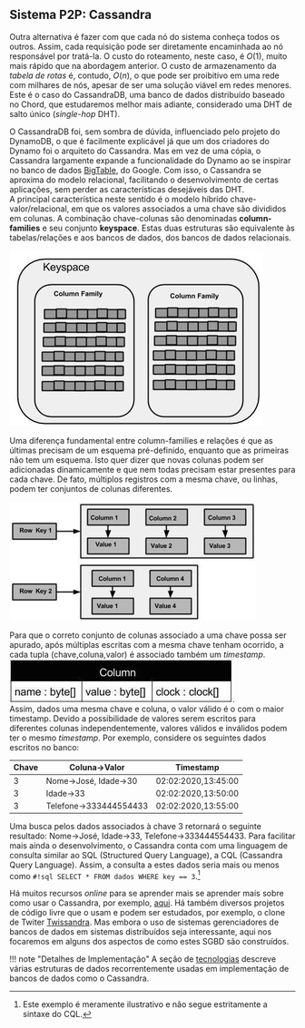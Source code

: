 
## Sistema P2P: Cassandra
Outra alternativa é fazer com que cada nó do sistema conheça todos os outros. Assim, cada requisição pode ser diretamente encaminhada ao nó responsável por tratá-la. 
O custo do roteamento, neste caso, é $O(1)$, muito mais rápido que na abordagem anterior. O custo de armazenamento da *tabela de rotas* é, contudo, $O(n)$, o que pode ser proibitivo em uma rede com milhares de nós, apesar de ser uma solução viável em redes menores. Este é o caso do CassandraDB, uma banco de dados distribuído baseado no Chord, que estudaremos melhor mais adiante, considerado uma DHT de salto único (*single-hop* DHT).

O CassandraDB foi, sem sombra de dúvida, influenciado pelo projeto do DynamoDB, o que é facilmente explicável já que um dos criadores do Dynamo foi o arquiteto do Cassandra.
Mas em vez de uma cópia, o Cassandra largamente expande a funcionalidade do Dynamo ao se inspirar no banco de dados [BigTable](https://en.wikipedia.org/wiki/Bigtable), do Google.
Com isso, o Cassandra se aproxima do modelo relacional, facilitando o desenvolvimento de certas aplicações, sem perder as características desejáveis das DHT.  
A principal característica neste sentido é o modelo híbrido chave-valor/relacional, em que os valores associados a uma chave são divididos em colunas.
A combinação chave-colunas são denominadas **column-families** e seu conjunto **keyspace**. Estas duas estruturas são equivalente às tabelas/relações e aos bancos de dados, dos bancos de dados  relacionais. 

![keyspace](../images/cass_keyspace.jpg)


Uma diferença fundamental entre column-families e relações é que as últimas precisam de um esquema pré-definido, enquanto que as primeiras não tem um esquema. Isto quer dizer que novas colunas podem ser adicionadas dinamicamente e que nem todas precisam estar presentes para cada chave. De fato, múltiplos registros com a mesma chave, ou linhas, podem ter conjuntos de colunas diferentes.

![Column-family](../images/cass_column_family.jpg)

Para que o correto conjunto de colunas associado a uma chave possa ser apurado, após múltiplas escritas com a mesma chave tenham ocorrido, a cada tupla (chave,coluna,valor) é associado também um *timestamp*.  
![timestamps](../images/cass_column.jpg).  
Assim, dados uma mesma chave e coluna, o valor válido é o com o maior timestamp.
Devido a possibilidade de valores serem escritos para diferentes colunas independentemente, valores válidos e inválidos podem ter o mesmo *timestamp*.
Por exemplo, considere os seguintes dados escritos no banco:

| Chave| Coluna$\rightarrow$Valor | Timestamp|
|------|--------------|----------|
| 3    | Nome$\rightarrow$José, Idade$\rightarrow$30 | 02:02:2020,13:45:00 |
| 3    | Idade$\rightarrow$33 | 02:02:2020,13:50:00|
| 3    | Telefone$\rightarrow$333444554433 | 02:02:2020,13:55:00|

Uma busca pelos dados associados à chave 3 retornará o seguinte resultado:  Nome$\rightarrow$José, Idade$\rightarrow$33, Telefone$\rightarrow$333444554433.
Para facilitar mais ainda o desenvolvimento, o Cassandra conta com uma linguagem de consulta similar ao SQL (Structured Query Language), a CQL (Cassandra Query Language).
Assim, a consulta a estes dados seria mais ou menos como `#!sql SELECT * FROM dados WHERE key == 3`.[^cql_sintax]

[^cql_sintax]: Este exemplo é meramente ilustrativo e não segue estritamente a sintaxe do CQL.


Há muitos recursos *online*  para se aprender mais se aprender mais sobre como usar o Cassandra, por exemplo, [aqui](http://wiki.apache.org/cassandra/GettingStarted).
Há também diversos projetos de código livre que o usam e podem ser estudados, por exemplo, o clone de Twiter [Twissandra](https://github.com/twissandra/twissandra).
Mas embora o uso de sistemas gerenciadores de bancos de dados em sistemas distribuídos seja interessante, aqui nos focaremos em alguns dos aspectos de como estes SGBD são construídos.

!!! note "Detalhes de Implementação"
    A seção de [tecnologias](../tech/#estruturas-de-dados-para-sd) descreve várias estruturas de dados recorrentemente usadas em implementação de bancos de dados como o Cassandra.